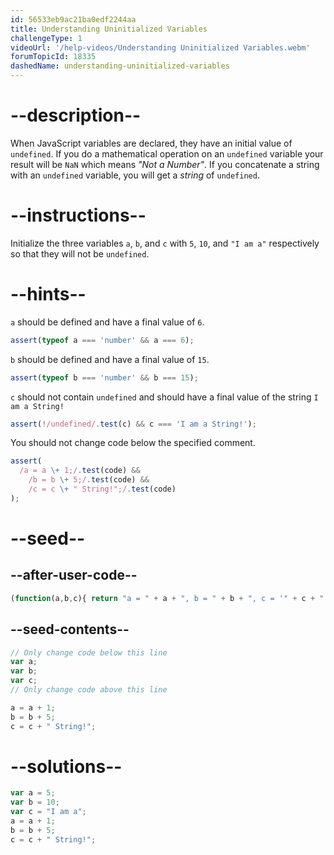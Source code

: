 ```yaml
---
id: 56533eb9ac21ba0edf2244aa
title: Understanding Uninitialized Variables
challengeType: 1
videoUrl: '/help-videos/Understanding Uninitialized Variables.webm'
forumTopicId: 18335
dashedName: understanding-uninitialized-variables
---
```


# --description--

When JavaScript variables are declared, they have an initial value of `undefined`. If you do a mathematical operation on an `undefined` variable your result will be `NaN` which means <dfn>"Not a Number"</dfn>. If you concatenate a string with an `undefined` variable, you will get a <dfn>string</dfn> of `undefined`.

# --instructions--

Initialize the three variables `a`, `b`, and `c` with `5`, `10`, and `"I am a"` respectively so that they will not be `undefined`.

# --hints--

`a` should be defined and have a final value of `6`.

```js
assert(typeof a === 'number' && a === 6);
```

`b` should be defined and have a final value of `15`.

```js
assert(typeof b === 'number' && b === 15);
```

`c` should not contain `undefined` and should have a final value of the string `I am a String!`

```js
assert(!/undefined/.test(c) && c === 'I am a String!');
```

You should not change code below the specified comment.

```js
assert(
  /a = a \+ 1;/.test(code) &&
    /b = b \+ 5;/.test(code) &&
    /c = c \+ " String!";/.test(code)
);
```

# --seed--

## --after-user-code--

```js
(function(a,b,c){ return "a = " + a + ", b = " + b + ", c = '" + c + "'"; })(a,b,c);
```

## --seed-contents--

```js
// Only change code below this line
var a;
var b;
var c;
// Only change code above this line

a = a + 1;
b = b + 5;
c = c + " String!";
```

# --solutions--

```js
var a = 5;
var b = 10;
var c = "I am a";
a = a + 1;
b = b + 5;
c = c + " String!";
```
